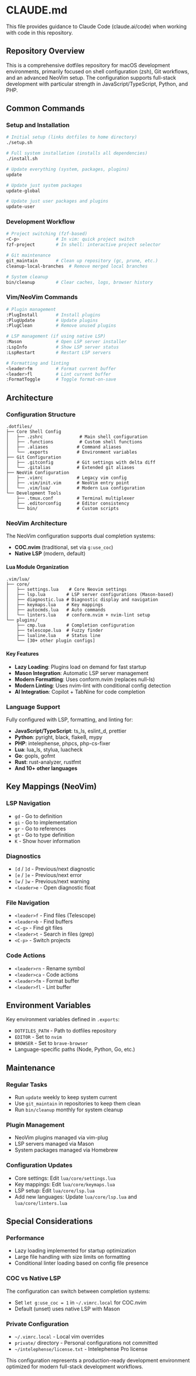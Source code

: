 # CLAUDE.md

This file provides guidance to Claude Code (claude.ai/code) when working with code in this repository.

## Repository Overview

This is a comprehensive dotfiles repository for macOS development environments, primarily focused on shell configuration (zsh), Git workflows, and an advanced NeoVim setup. The configuration supports full-stack development with particular strength in JavaScript/TypeScript, Python, and PHP.

## Common Commands

### Setup and Installation
```bash
# Initial setup (links dotfiles to home directory)
./setup.sh

# Full system installation (installs all dependencies)
./install.sh

# Update everything (system, packages, plugins)
update

# Update just system packages
update-global

# Update just user packages and plugins
update-user
```

### Development Workflow
```bash
# Project switching (fzf-based)
<C-p>              # In vim: quick project switch
fzf-project        # In shell: interactive project selector

# Git maintenance
git_maintain       # Clean up repository (gc, prune, etc.)
cleanup-local-branches  # Remove merged local branches

# System cleanup
bin/cleanup        # Clear caches, logs, browser history
```

### Vim/NeoVim Commands
```bash
# Plugin management
:PlugInstall       # Install plugins
:PlugUpdate        # Update plugins
:PlugClean         # Remove unused plugins

# LSP management (if using native LSP)
:Mason             # Open LSP server installer
:LspInfo           # Show LSP server status
:LspRestart        # Restart LSP servers

# Formatting and linting
<leader>fm         # Format current buffer
<leader>fl         # Lint current buffer
:FormatToggle      # Toggle format-on-save
```

## Architecture

### Configuration Structure
```
.dotfiles/
├── Core Shell Config
│   ├── .zshrc              # Main shell configuration
│   ├── .functions          # Custom shell functions
│   ├── .aliases           # Command aliases
│   └── .exports           # Environment variables
├── Git Configuration
│   ├── .gitconfig         # Git settings with delta diff
│   └── .gitalias          # Extended git aliases
├── NeoVim Configuration
│   ├── .vimrc             # Legacy vim config
│   ├── .vim/init.vim      # NeoVim entry point
│   └── .vim/lua/          # Modern Lua configuration
└── Development Tools
    ├── .tmux.conf         # Terminal multiplexer
    ├── .editorconfig      # Editor consistency
    └── bin/               # Custom scripts
```

### NeoVim Architecture

The NeoVim configuration supports dual completion systems:
- **COC.nvim** (traditional, set via `g:use_coc`)
- **Native LSP** (modern, default)

#### Lua Module Organization
```
.vim/lua/
├── core/
│   ├── settings.lua    # Core Neovim settings
│   ├── lsp.lua        # LSP server configurations (Mason-based)
│   ├── diagnostic.lua # Diagnostic display and navigation
│   ├── keymaps.lua    # Key mappings
│   ├── autocmds.lua   # Auto commands
│   └── linters.lua    # conform.nvim + nvim-lint setup
└── plugins/
    ├── cmp.lua        # Completion configuration
    ├── telescope.lua  # Fuzzy finder
    ├── lualine.lua    # Status line
    └── [30+ other plugin configs]
```

#### Key Features
- **Lazy Loading**: Plugins load on demand for fast startup
- **Mason Integration**: Automatic LSP server management
- **Modern Formatting**: Uses conform.nvim (replaces null-ls)
- **Modern Linting**: Uses nvim-lint with conditional config detection
- **AI Integration**: Copilot + TabNine for code completion

### Language Support

Fully configured with LSP, formatting, and linting for:
- **JavaScript/TypeScript**: ts_ls, eslint_d, prettier
- **Python**: pyright, black, flake8, mypy
- **PHP**: intelephense, phpcs, php-cs-fixer
- **Lua**: lua_ls, stylua, luacheck
- **Go**: gopls, gofmt
- **Rust**: rust-analyzer, rustfmt
- **And 10+ other languages**

## Key Mappings (NeoVim)

### LSP Navigation
- `gd` - Go to definition
- `gi` - Go to implementation
- `gr` - Go to references
- `gt` - Go to type definition
- `K` - Show hover information

### Diagnostics
- `[d` / `]d` - Previous/next diagnostic
- `[e` / `]e` - Previous/next error
- `[w` / `]w` - Previous/next warning
- `<leader>e` - Open diagnostic float

### File Navigation
- `<leader>f` - Find files (Telescope)
- `<leader>b` - Find buffers
- `<C-g>` - Find git files
- `<leader>t` - Search in files (grep)
- `<C-p>` - Switch projects

### Code Actions
- `<leader>rn` - Rename symbol
- `<leader>ca` - Code actions
- `<leader>fm` - Format buffer
- `<leader>fl` - Lint buffer

## Environment Variables

Key environment variables defined in `.exports`:
- `DOTFILES_PATH` - Path to dotfiles repository
- `EDITOR` - Set to `nvim`
- `BROWSER` - Set to `brave-browser`
- Language-specific paths (Node, Python, Go, etc.)

## Maintenance

### Regular Tasks
- Run `update` weekly to keep system current
- Use `git_maintain` in repositories to keep them clean
- Run `bin/cleanup` monthly for system cleanup

### Plugin Management
- NeoVim plugins managed via vim-plug
- LSP servers managed via Mason
- System packages managed via Homebrew

### Configuration Updates
- Core settings: Edit `lua/core/settings.lua`
- Key mappings: Edit `lua/core/keymaps.lua`
- LSP setup: Edit `lua/core/lsp.lua`
- Add new languages: Update `lua/core/lsp.lua` and `lua/core/linters.lua`

## Special Considerations

### Performance
- Lazy loading implemented for startup optimization
- Large file handling with size limits on formatting
- Conditional linter loading based on config file presence

### COC vs Native LSP
The configuration can switch between completion systems:
- Set `let g:use_coc = 1` in `~/.vimrc.local` for COC.nvim
- Default (unset) uses native LSP with Mason

### Private Configuration
- `~/.vimrc.local` - Local vim overrides
- `private/` directory - Personal configurations not committed
- `~/intelephense/license.txt` - Intelephense Pro license

This configuration represents a production-ready development environment optimized for modern full-stack development workflows.
